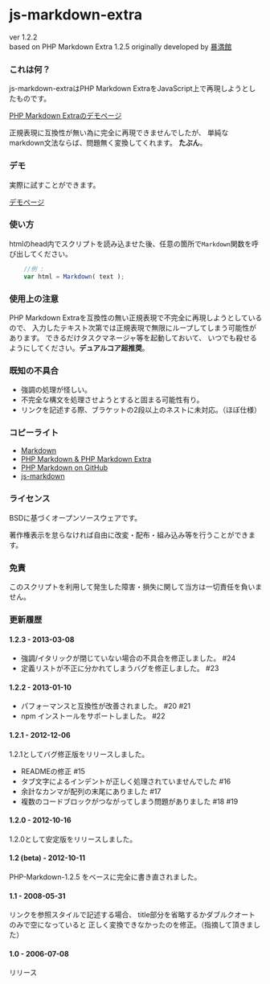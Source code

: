 # js-markdown-extra

ver 1.2.2  
based on PHP Markdown Extra 1.2.5
originally developed by [暴満館](http://bmky.net/product/js-markdown-extra/)

### これは何？ ###

js-markdown-extraはPHP Markdown ExtraをJavaScript上で再現しようとしたものです。

[PHP Markdown Extraのデモページ](http://www.michelf.com/projects/php-markdown/dingus/)

正規表現に互換性が無い為に完全に再現できませんでしたが、
単純なmarkdown文法ならば、問題無く変換してくれます。
**たぶん**。

### デモ ###

実際に試すことができます。

[デモページ](http://tanakahisateru.github.com/js-markdown-extra/demo.html)

### 使い方 ###

htmlのhead内でスクリプトを読み込ませた後、任意の箇所で```Markdown```関数を呼び出してください。

```javascript
	//例 :
	var html = Markdown( text );
```

### 使用上の注意 ###

PHP Markdown Extraを互換性の無い正規表現で不完全に再現しようとしているので、
入力したテキスト次第では正規表現で無限にループしてしまう可能性があります。
できるだけタスクマネージャ等を起動しておいて、
いつでも殺せるようにしてください。**デュアルコア超推奨**。

### 既知の不具合 ###

* 強調の処理が怪しい。
* 不完全な構文を処理させようとすると固まる可能性有り。
* リンクを記述する際、ブラケットの2段以上のネストに未対応。（ほぼ仕様）

### コピーライト ###

* [Markdown](http://daringfireball.net/projects/markdown/)
* [PHP Markdown & PHP Markdown Extra](http://www.michelf.com/projects/php-markdown/)
* [PHP Markdown on GitHub](https://github.com/michelf/php-markdown)
* [js-markdown](http://rephrase.net/box/js-markdown/)

### ライセンス ###

BSDに基づくオープンソースウェアです。

著作権表示を怠らなければ自由に改変・配布・組み込み等を行うことができます。

### 免責 ###

このスクリプトを利用して発生した障害・損失に関して当方は一切責任を負いません。

### 更新履歴 ###

#### 1.2.3 - 2013-03-08

  * 強調/イタリックが閉じていない場合の不具合を修正しました。 #24
  * 定義リストが不正に分かれてしまうバグを修正しました。 #23

#### 1.2.2 - 2013-01-10

  * パフォーマンスと互換性が改善されました。 #20 #21
  * npm インストールをサポートしました。 #22

#### 1.2.1 - 2012-12-06
  1.2.1としてバグ修正版をリリースしました。

  * READMEの修正 #15
  * タブ文字によるインデントが正しく処理されていませんでした #16
  * 余計なカンマが配列の末尾にありました #17
  * 複数のコードブロックがつながってしまう問題がありました #18 #19

#### 1.2.0 - 2012-10-16
  1.2.0として安定版をリリースしました。

#### 1.2 (beta) - 2012-10-11
  PHP-Markdown-1.2.5 をベースに完全に書き直されました。

#### 1.1 - 2008-05-31
  リンクを参照スタイルで記述する場合、
  title部分を省略するかダブルクオートのみで空になっていると
  正しく変換できなかったのを修正。（指摘して頂きました）

#### 1.0 - 2006-07-08
  リリース
